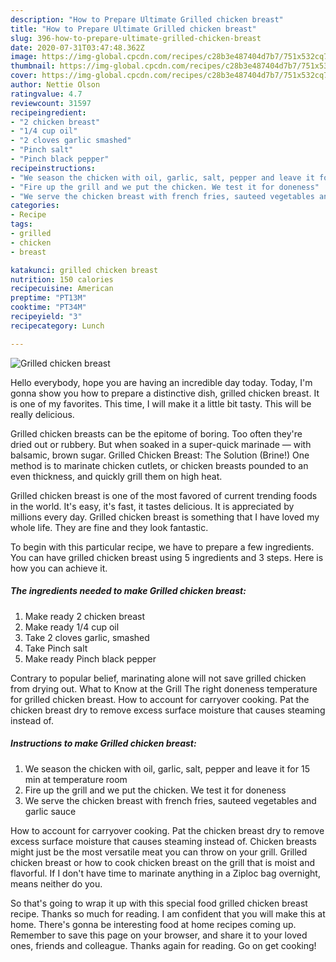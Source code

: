 ```yaml
---
description: "How to Prepare Ultimate Grilled chicken breast"
title: "How to Prepare Ultimate Grilled chicken breast"
slug: 396-how-to-prepare-ultimate-grilled-chicken-breast
date: 2020-07-31T03:47:48.362Z
image: https://img-global.cpcdn.com/recipes/c28b3e487404d7b7/751x532cq70/grilled-chicken-breast-recipe-main-photo.jpg
thumbnail: https://img-global.cpcdn.com/recipes/c28b3e487404d7b7/751x532cq70/grilled-chicken-breast-recipe-main-photo.jpg
cover: https://img-global.cpcdn.com/recipes/c28b3e487404d7b7/751x532cq70/grilled-chicken-breast-recipe-main-photo.jpg
author: Nettie Olson
ratingvalue: 4.7
reviewcount: 31597
recipeingredient:
- "2 chicken breast"
- "1/4 cup oil"
- "2 cloves garlic smashed"
- "Pinch salt"
- "Pinch black pepper"
recipeinstructions:
- "We season the chicken with oil, garlic, salt, pepper and leave it for 15 min at temperature room"
- "Fire up the grill and we put the chicken. We test it for doneness"
- "We serve the chicken breast with french fries, sauteed vegetables and garlic sauce"
categories:
- Recipe
tags:
- grilled
- chicken
- breast

katakunci: grilled chicken breast 
nutrition: 150 calories
recipecuisine: American
preptime: "PT13M"
cooktime: "PT34M"
recipeyield: "3"
recipecategory: Lunch

---
```



![Grilled chicken breast](https://img-global.cpcdn.com/recipes/c28b3e487404d7b7/751x532cq70/grilled-chicken-breast-recipe-main-photo.jpg)

Hello everybody, hope you are having an incredible day today. Today, I'm gonna show you how to prepare a distinctive dish, grilled chicken breast. It is one of my favorites. This time, I will make it a little bit tasty. This will be really delicious.

Grilled chicken breasts can be the epitome of boring. Too often they&#39;re dried out or rubbery. But when soaked in a super-quick marinade — with balsamic, brown sugar. Grilled Chicken Breast: The Solution (Brine!) One method is to marinate chicken cutlets, or chicken breasts pounded to an even thickness, and quickly grill them on high heat.

Grilled chicken breast is one of the most favored of current trending foods in the world. It's easy, it's fast, it tastes delicious. It is appreciated by millions every day. Grilled chicken breast is something that I have loved my whole life. They are fine and they look fantastic.


To begin with this particular recipe, we have to prepare a few ingredients. You can have grilled chicken breast using 5 ingredients and 3 steps. Here is how you can achieve it.

<!--inarticleads1-->

##### The ingredients needed to make Grilled chicken breast:

1. Make ready 2 chicken breast
1. Make ready 1/4 cup oil
1. Take 2 cloves garlic, smashed
1. Take Pinch salt
1. Make ready Pinch black pepper


Contrary to popular belief, marinating alone will not save grilled chicken from drying out. What to Know at the Grill The right doneness temperature for grilled chicken breast. How to account for carryover cooking. Pat the chicken breast dry to remove excess surface moisture that causes steaming instead of. 

<!--inarticleads2-->

##### Instructions to make Grilled chicken breast:

1. We season the chicken with oil, garlic, salt, pepper and leave it for 15 min at temperature room
1. Fire up the grill and we put the chicken. We test it for doneness
1. We serve the chicken breast with french fries, sauteed vegetables and garlic sauce


How to account for carryover cooking. Pat the chicken breast dry to remove excess surface moisture that causes steaming instead of. Chicken breasts might just be the most versatile meat you can throw on your grill. Grilled chicken breast or how to cook chicken breast on the grill that is moist and flavorful. If I don&#39;t have time to marinate anything in a Ziploc bag overnight, means neither do you. 

So that's going to wrap it up with this special food grilled chicken breast recipe. Thanks so much for reading. I am confident that you will make this at home. There's gonna be interesting food at home recipes coming up. Remember to save this page on your browser, and share it to your loved ones, friends and colleague. Thanks again for reading. Go on get cooking!
